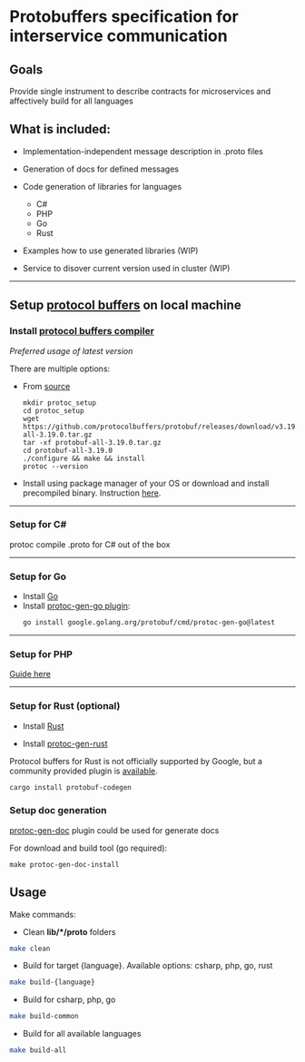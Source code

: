 # Protobuffers specification for interservice communication

## Goals

Provide single instrument to describe contracts for microservices and affectively build for all languages

## What is included:
* Implementation-independent message description in .proto files
* Generation of docs for defined messages
* Сode generation of libraries for languages 
    - C#
    - PHP
    - Go
    - Rust

* Examples how to use generated libraries (WIP)
* Service to disover current version used in cluster (WIP)


---
## Setup [protocol buffers](https://github.com/protocolbuffers/protobuf#protocol-buffers---googles-data-interchange-format) on local machine

### Install [protocol buffers compiler](https://github.com/protocolbuffers/protobuf#protocol-compiler-installation)

*Preferred usage of latest version*

There are multiple options: 
- From [source](https://github.com/protocolbuffers/protobuf/tags)
    ```
    mkdir protoc_setup
    cd protoc_setup
    wget https://github.com/protocolbuffers/protobuf/releases/download/v3.19.0/protobuf-all-3.19.0.tar.gz
    tar -xf protobuf-all-3.19.0.tar.gz
    cd protobuf-all-3.19.0
    ./configure && make && install
    protoc --version
    ```
- Install using package manager of your OS or download and install precompiled binary. Instruction [here](https://grpc.io/docs/protoc-installation/).

---
### Setup for C#
protoc compile .proto for C# out of the box

---
### Setup for Go
- Install [Go](https://golang.org/)
- Install [protoc-gen-go plugin](https://github.com/protocolbuffers/protobuf-go):
    ```bash
    go install google.golang.org/protobuf/cmd/protoc-gen-go@latest
    ```

---
### Setup for PHP
[Guide here](https://github.com/protocolbuffers/protobuf/tree/master/php)

---
### Setup for Rust (optional)
- Install [Rust](https://www.rust-lang.org/tools/install)

* Install [protoc-gen-rust](https://github.com/stepancheg/rust-protobuf/tree/master/protobuf-codegen)

Protocol buffers for Rust is not officially supported by Google, but a community provided plugin is [available](https://github.com/stepancheg/rust-protobuf/).

```bash
cargo install protobuf-codegen
```

### Setup doc generation

[protoc-gen-doc](https://github.com/pseudomuto/protoc-gen-doc) plugin could be used for generate docs

For download and build tool (go required):
```
make protoc-gen-doc-install
```

## Usage

Make commands:

- Clean **lib/*/proto** folders
```bash
make clean
```

- Build for target {language}. Available options: csharp, php, go, rust
```bash
make build-{language}
```

- Build for csharp, php, go
```bash
make build-common
```

- Build for all available languages
```bash
make build-all
```